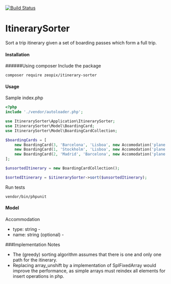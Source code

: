 [![Build Status](https://travis-ci.org/zeopix/itinerary-sorter.svg?branch=master)](https://travis-ci.org/zeopix/itinerary-sorter)

# ItinerarySorter
Sort a trip itinerary given a set of boarding passes which form a full trip.

#### Installation
######Using composer
Include the package
```
composer require zeopix/itinerary-sorter
```

#### Usage
Sample index.php 
```php
<?php
include './vendor/autoloader.php';

use ItinerarySorter\Application\ItinerarySorter;
use ItinerarySorter\Model\BoardingCard;
use ItinerarySorter\Model\BoardingCardCollection;

$boardingCards = [
    new BoardingCard(3, 'Barcelona', 'Lisboa', new Accomodation('plane')),
    new BoardingCard(1, 'Stockholm', 'Lisboa', new Accomodation('plane')),
    new BoardingCard(2, 'Madrid', 'Barcelona', new Accomodation('plane')),
];

$unsortedItinerary = new BoardingCardCollection();

$sortedItinerary = $itinerarySorter->sort($unsortedItinerary);

```
Run tests 
```
vendor/bin/phpunit
```

#### Model
Accommodation
- type: string - 
- name: string (optional) - 

###Implementation Notes
- The (greedy) sorting algorithm assumes that there is one and only one path for the itinerary.
- Replacing array_unshift by a implementation of SplFixedArray would improve the performance, as
simple arrays must reindex all elements for insert operations in php.
